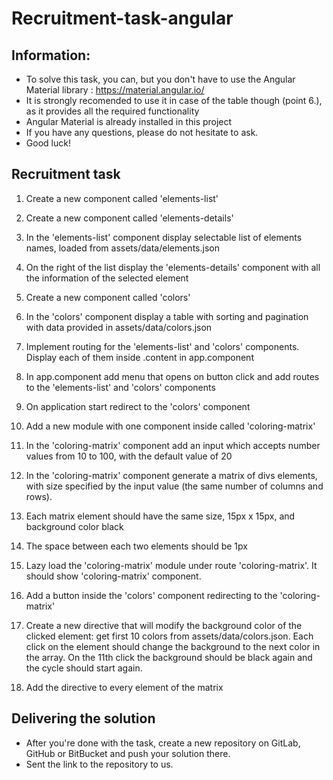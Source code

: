 # Recruitment-task-angular

## Information: 
* To solve this task, you can, but you don't have to use the Angular Material library : https://material.angular.io/
* It is strongly recomended to use it in case of the table though (point 6.), as it provides all the required functionality
* Angular Material is already installed in this project
* If you have any questions, please do not hesitate to ask.
* Good luck!

## Recruitment task

1. Create a new component called 'elements-list'
2. Create a new component called 'elements-details'
3. In the 'elements-list' component display selectable list of elements names, loaded from assets/data/elements.json 
4. On the right of the list display the 'elements-details' component with all the information of the selected element

5. Create a new component called 'colors'
6. In the 'colors' component display a table with sorting and pagination with data provided in assets/data/colors.json

7. Implement routing for the 'elements-list' and 'colors' components. Display each of them inside .content in app.component
8. In app.component add menu that opens on button click and add routes to the 'elements-list' and 'colors' components
9. On application start redirect to the 'colors' component

10. Add a new module with one component inside called 'coloring-matrix'
11. In the 'coloring-matrix' component add an input which accepts number values from 10 to 100, with the default value of 20
12. In the 'coloring-matrix' component generate a matrix of divs elements, with size specified by the input value (the same number of columns and rows). 
13. Each matrix element should have the same size, 15px x 15px, and background color black
14. The space between each two elements should be 1px

15. Lazy load the 'coloring-matrix' module under route 'coloring-matrix'. It should show 'coloring-matrix' component.
16. Add a button inside the 'colors' component redirecting to the 'coloring-matrix'

17. Create a new directive that will modify the background color of the clicked element:
get first 10 colors from assets/data/colors.json. Each click on the element should change the background to the next color in the array.
On the 11th click the background should be black again and the cycle should start again.

18. Add the directive to every element of the matrix


## Delivering the solution

* After you're done with the task, create a new repository on GitLab, GitHub or BitBucket and push your solution there.
* Sent the link to the repository to us.
